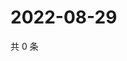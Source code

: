 # 2022-08-29

共 0 条

<!-- BEGIN WEIBO -->
<!-- 最后更新时间 Mon Aug 29 2022 18:19:42 GMT+0800 (China Standard Time) -->

<!-- END WEIBO -->

